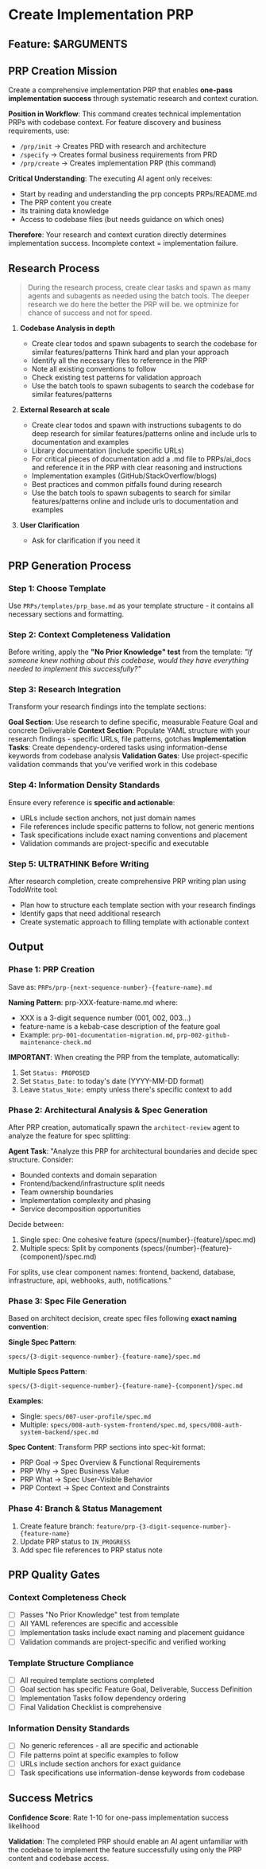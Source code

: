 # Create Implementation PRP

## Feature: $ARGUMENTS

## PRP Creation Mission

Create a comprehensive implementation PRP that enables **one-pass implementation success** through systematic research and context curation.

**Position in Workflow**: This command creates technical implementation PRPs with codebase context. For feature discovery and business requirements, use:
- `/prp/init` → Creates PRD with research and architecture
- `/specify` → Creates formal business requirements from PRD
- `/prp/create` → Creates implementation PRP (this command)

**Critical Understanding**: The executing AI agent only receives:

- Start by reading and understanding the prp concepts PRPs/README.md
- The PRP content you create
- Its training data knowledge
- Access to codebase files (but needs guidance on which ones)

**Therefore**: Your research and context curation directly determines implementation success. Incomplete context = implementation failure.

## Research Process

> During the research process, create clear tasks and spawn as many agents and subagents as needed using the batch tools. The deeper research we do here the better the PRP will be. we optminize for chance of success and not for speed.

1. **Codebase Analysis in depth**
   - Create clear todos and spawn subagents to search the codebase for similar features/patterns Think hard and plan your approach
   - Identify all the necessary files to reference in the PRP
   - Note all existing conventions to follow
   - Check existing test patterns for validation approach
   - Use the batch tools to spawn subagents to search the codebase for similar features/patterns

2. **External Research at scale**
   - Create clear todos and spawn with instructions subagents to do deep research for similar features/patterns online and include urls to documentation and examples
   - Library documentation (include specific URLs)
   - For critical pieces of documentation add a .md file to PRPs/ai_docs and reference it in the PRP with clear reasoning and instructions
   - Implementation examples (GitHub/StackOverflow/blogs)
   - Best practices and common pitfalls found during research
   - Use the batch tools to spawn subagents to search for similar features/patterns online and include urls to documentation and examples

3. **User Clarification**
   - Ask for clarification if you need it

## PRP Generation Process

### Step 1: Choose Template

Use `PRPs/templates/prp_base.md` as your template structure - it contains all necessary sections and formatting.

### Step 2: Context Completeness Validation

Before writing, apply the **"No Prior Knowledge" test** from the template:
_"If someone knew nothing about this codebase, would they have everything needed to implement this successfully?"_

### Step 3: Research Integration

Transform your research findings into the template sections:

**Goal Section**: Use research to define specific, measurable Feature Goal and concrete Deliverable
**Context Section**: Populate YAML structure with your research findings - specific URLs, file patterns, gotchas
**Implementation Tasks**: Create dependency-ordered tasks using information-dense keywords from codebase analysis
**Validation Gates**: Use project-specific validation commands that you've verified work in this codebase

### Step 4: Information Density Standards

Ensure every reference is **specific and actionable**:

- URLs include section anchors, not just domain names
- File references include specific patterns to follow, not generic mentions
- Task specifications include exact naming conventions and placement
- Validation commands are project-specific and executable

### Step 5: ULTRATHINK Before Writing

After research completion, create comprehensive PRP writing plan using TodoWrite tool:

- Plan how to structure each template section with your research findings
- Identify gaps that need additional research
- Create systematic approach to filling template with actionable context

## Output

### Phase 1: PRP Creation

Save as: `PRPs/prp-{next-sequence-number}-{feature-name}.md`

**Naming Pattern**: prp-XXX-feature-name.md where:

- XXX is a 3-digit sequence number (001, 002, 003...)
- feature-name is a kebab-case description of the feature goal
- Example: `prp-001-documentation-migration.md`, `prp-002-github-maintenance-check.md`

**IMPORTANT**: When creating the PRP from the template, automatically:

1. Set `Status: PROPOSED`
2. Set `Status_Date:` to today's date (YYYY-MM-DD format)
3. Leave `Status_Note:` empty unless there's specific context to add

### Phase 2: Architectural Analysis & Spec Generation

After PRP creation, automatically spawn the `architect-review` agent to analyze the feature for spec splitting:

**Agent Task**: "Analyze this PRP for architectural boundaries and decide spec structure. Consider:
- Bounded contexts and domain separation
- Frontend/backend/infrastructure split needs
- Team ownership boundaries
- Implementation complexity and phasing
- Service decomposition opportunities

Decide between:
1. Single spec: One cohesive feature (specs/{number}-{feature}/spec.md)
2. Multiple specs: Split by components (specs/{number}-{feature}-{component}/spec.md)

For splits, use clear component names: frontend, backend, database, infrastructure, api, webhooks, auth, notifications."

### Phase 3: Spec File Generation

Based on architect decision, create spec files following **exact naming convention**:

**Single Spec Pattern**:
```
specs/{3-digit-sequence-number}-{feature-name}/spec.md
```

**Multiple Specs Pattern**:
```
specs/{3-digit-sequence-number}-{feature-name}-{component}/spec.md
```

**Examples**:
- Single: `specs/007-user-profile/spec.md`
- Multiple: `specs/008-auth-system-frontend/spec.md`, `specs/008-auth-system-backend/spec.md`

**Spec Content**: Transform PRP sections into spec-kit format:
- PRP Goal → Spec Overview & Functional Requirements
- PRP Why → Spec Business Value
- PRP What → Spec User-Visible Behavior
- PRP Context → Spec Context and Constraints

### Phase 4: Branch & Status Management

1. Create feature branch: `feature/prp-{3-digit-sequence-number}-{feature-name}`
2. Update PRP status to `IN_PROGRESS`
3. Add spec file references to PRP status note

## PRP Quality Gates

### Context Completeness Check

- [ ] Passes "No Prior Knowledge" test from template
- [ ] All YAML references are specific and accessible
- [ ] Implementation tasks include exact naming and placement guidance
- [ ] Validation commands are project-specific and verified working

### Template Structure Compliance

- [ ] All required template sections completed
- [ ] Goal section has specific Feature Goal, Deliverable, Success Definition
- [ ] Implementation Tasks follow dependency ordering
- [ ] Final Validation Checklist is comprehensive

### Information Density Standards

- [ ] No generic references - all are specific and actionable
- [ ] File patterns point at specific examples to follow
- [ ] URLs include section anchors for exact guidance
- [ ] Task specifications use information-dense keywords from codebase

## Success Metrics

**Confidence Score**: Rate 1-10 for one-pass implementation success likelihood

**Validation**: The completed PRP should enable an AI agent unfamiliar with the codebase to implement the feature successfully using only the PRP content and codebase access.
